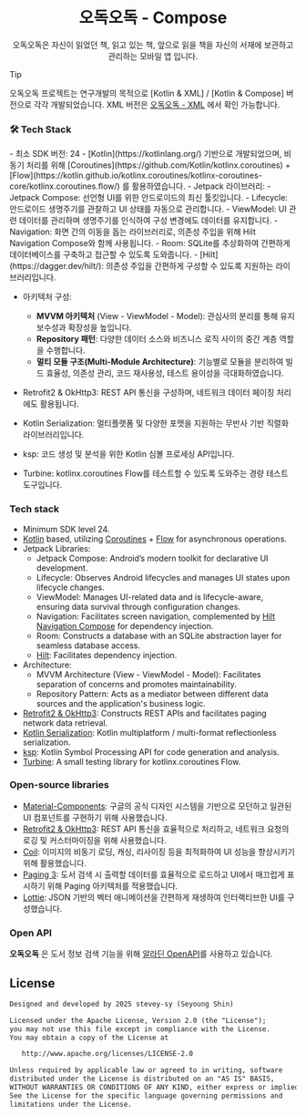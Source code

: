 <h1 align="center">오독오독 - Compose</h1>

<p align="center">
오독오독은 자신이 읽었던 책, 읽고 있는 책, 앞으로 읽을 책을 자신의 서재에 보관하고 관리하는 모바일 앱 입니다.
</p>

> [!TIP]
> 오독오독 프로젝트는 연구개발의 목적으로 [Kotlin & XML] / [Kotlin & Compose] 버전으로 각각 개발되었습니다. 
> XML 버전은 [오독오독 - XML](https://github.com/stevey-sy/bookchibakchi) 에서 확인 가능합니다.

<h3>🛠 Tech Stack</h3>
- 최소 SDK 버전: 24
- [Kotlin](https://kotlinlang.org/) 기반으로 개발되었으며, 비동기 처리를 위해 [Coroutines](https://github.com/Kotlin/kotlinx.coroutines) + [Flow](https://kotlin.github.io/kotlinx.coroutines/kotlinx-coroutines-core/kotlinx.coroutines.flow/) 를 활용하였습니다.
- Jetpack 라이브러리:
  - Jetpack Compose: 선언형 UI를 위한 안드로이드의 최신 툴킷입니다.
  - Lifecycle: 안드로이드 생명주기를 관찰하고 UI 상태를 자동으로 관리합니다.
  - ViewModel: UI 관련 데이터를 관리하며 생명주기를 인식하여 구성 변경에도 데이터를 유지합니다.
  - Navigation: 화면 간의 이동을 돕는 라이브러리로, 의존성 주입을 위해 Hilt Navigation Compose와 함께 사용됩니다.
  - Room: SQLite를 추상화하여 간편하게 데이터베이스를 구축하고 접근할 수 있도록 도와줍니다.
  - [Hilt](https://dagger.dev/hilt/): 의존성 주입을 간편하게 구성할 수 있도록 지원하는 라이브러리입니다.

- 아키텍처 구성:
  - **MVVM 아키텍처** (View - ViewModel - Model): 관심사의 분리를 통해 유지보수성과 확장성을 높입니다.
  - **Repository 패턴**: 다양한 데이터 소스와 비즈니스 로직 사이의 중간 계층 역할을 수행합니다.
  - **멀티 모듈 구조(Multi-Module Architecture)**: 기능별로 모듈을 분리하여 빌드 효율성, 의존성 관리, 코드 재사용성, 테스트 용이성을 극대화하였습니다.

- Retrofit2 & OkHttp3: REST API 통신을 구성하며, 네트워크 데이터 페이징 처리에도 활용됩니다.
- Kotlin Serialization: 멀티플랫폼 및 다양한 포맷을 지원하는 무반사 기반 직렬화 라이브러리입니다.
- ksp: 코드 생성 및 분석을 위한 Kotlin 심볼 프로세싱 API입니다.
- Turbine: kotlinx.coroutines Flow를 테스트할 수 있도록 도와주는 경량 테스트 도구입니다.

<h3>Tech stack</h3>

- Minimum SDK level 24.
- [Kotlin](https://kotlinlang.org/) based, utilizing [Coroutines](https://github.com/Kotlin/kotlinx.coroutines) + [Flow](https://kotlin.github.io/kotlinx.coroutines/kotlinx-coroutines-core/kotlinx.coroutines.flow/) for asynchronous operations.
- Jetpack Libraries:
  - Jetpack Compose: Android’s modern toolkit for declarative UI development.
  - Lifecycle: Observes Android lifecycles and manages UI states upon lifecycle changes.
  - ViewModel: Manages UI-related data and is lifecycle-aware, ensuring data survival through configuration changes.
  - Navigation: Facilitates screen navigation, complemented by [Hilt Navigation Compose](https://developer.android.com/jetpack/compose/libraries#hilt) for dependency injection.
  - Room: Constructs a database with an SQLite abstraction layer for seamless database access.
  - [Hilt](https://dagger.dev/hilt/): Facilitates dependency injection.
- Architecture:
  - MVVM Architecture (View - ViewModel - Model): Facilitates separation of concerns and promotes maintainability.
  - Repository Pattern: Acts as a mediator between different data sources and the application's business logic.
- [Retrofit2 & OkHttp3](https://github.com/square/retrofit): Constructs REST APIs and facilitates paging network data retrieval.
- [Kotlin Serialization](https://github.com/Kotlin/kotlinx.serialization): Kotlin multiplatform / multi-format reflectionless serialization.
- [ksp](https://github.com/google/ksp): Kotlin Symbol Processing API for code generation and analysis.
- [Turbine](https://github.com/cashapp/turbine): A small testing library for kotlinx.coroutines Flow.

<h3>Open-source libraries</h3>

- [Material-Components](https://github.com/material-components/material-components-android): 구글의 공식 디자인 시스템을 기반으로 모던하고 일관된 UI 컴포넌트를 구현하기 위해 사용했습니다.
- [Retrofit2 & OkHttp3](https://github.com/square/retrofit): REST API 통신을 효율적으로 처리하고, 네트워크 요청의 로깅 및 커스터마이징을 위해 사용했습니다.
- [Coil](https://github.com/coil-kt/coil): 이미지의 비동기 로딩, 캐싱, 리사이징 등을 최적화하여 UI 성능을 향상시키기 위해 활용했습니다.
- [Paging 3](https://developer.android.com/topic/libraries/architecture/paging/v3-overview?hl=ko): 도서 검색 시 출력할 데이터를 효율적으로 로드하고 UI에서 매끄럽게 표시하기 위해 Paging 아키텍처를 적용했습니다.
- [Lottie](https://github.com/airbnb/lottie-android): JSON 기반의 벡터 애니메이션을 간편하게 재생하여 인터랙티브한 UI를 구성했습니다.

<h3>Open API</h3>

**오독오독** 은 도서 정보 검색 기능을 위해 [알라딘 OpenAPI](https://blog.aladin.co.kr/openapi)를 사용하고 있습니다.

## License
```xml
Designed and developed by 2025 stevey-sy (Seyoung Shin)

Licensed under the Apache License, Version 2.0 (the "License");
you may not use this file except in compliance with the License.
You may obtain a copy of the License at

   http://www.apache.org/licenses/LICENSE-2.0

Unless required by applicable law or agreed to in writing, software
distributed under the License is distributed on an "AS IS" BASIS,
WITHOUT WARRANTIES OR CONDITIONS OF ANY KIND, either express or implied.
See the License for the specific language governing permissions and
limitations under the License.
```